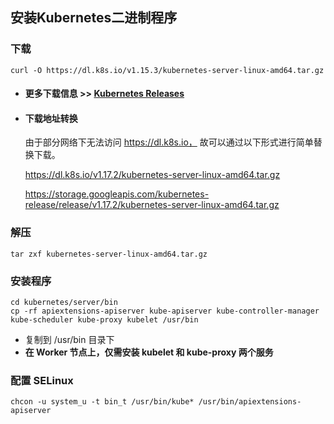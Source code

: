 



## 安装Kubernetes二进制程序

### 下载

```
curl -O https://dl.k8s.io/v1.15.3/kubernetes-server-linux-amd64.tar.gz
```

- #### 更多下载信息 >> [Kubernetes Releases](https://github.com/kubernetes/kubernetes/releases)

- #### 下载地址转换

  由于部分网络下无法访问 https://dl.k8s.io， 故可以通过以下形式进行简单替换下载。

  https://dl.k8s.io/v1.17.2/kubernetes-server-linux-amd64.tar.gz

  https://storage.googleapis.com/kubernetes-release/release/v1.17.2/kubernetes-server-linux-amd64.tar.gz



### 解压

```shell
tar zxf kubernetes-server-linux-amd64.tar.gz
```



### 安装程序

```shell
cd kubernetes/server/bin
cp -rf apiextensions-apiserver kube-apiserver kube-controller-manager kube-scheduler kube-proxy kubelet /usr/bin
```

  - 复制到 /usr/bin 目录下
  - **在 Worker 节点上，仅需安装 kubelet 和 kube-proxy 两个服务**



### 配置 SELinux

```shell
chcon -u system_u -t bin_t /usr/bin/kube* /usr/bin/apiextensions-apiserver
```

